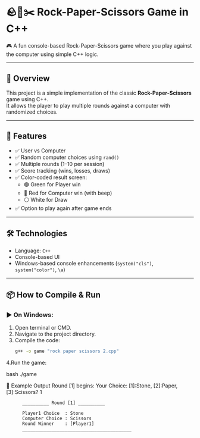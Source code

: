 # 🪨📄✂️ Rock-Paper-Scissors Game in C++

🎮 A fun console-based Rock-Paper-Scissors game where you play against the computer using simple C++ logic.

---

## 📌 Overview

This project is a simple implementation of the classic **Rock-Paper-Scissors** game using C++.  
It allows the player to play multiple rounds against a computer with randomized choices.

---

## 🚀 Features

- ✅ User vs Computer
- ✅ Random computer choices using `rand()`
- ✅ Multiple rounds (1–10 per session)
- ✅ Score tracking (wins, losses, draws)
- ✅ Color-coded result screen:
  - 🟢 Green for Player win
  - 🔴 Red for Computer win (with beep)
  - ⚪ White for Draw
- ✅ Option to play again after game ends

---

## 🛠️ Technologies

- Language: `C++`
- Console-based UI
- Windows-based console enhancements (`system("cls")`, `system("color")`, `\a`)

---

## 📦 How to Compile & Run

### ▶️ On Windows:

1. Open terminal or CMD.
2. Navigate to the project directory.
3. Compile the code:
   ```bash
   g++ -o game "rock paper scissors 2.cpp"
4.Run the game:

bash
./game

📝 Example Output
Round [1] begins:
Your Choice: [1]:Stone, [2]:Paper, [3]:Scissors? 1

          __________ Round [1] __________

          Player1 Choice  : Stone
          Computer Choice : Scissors
          Round Winner    : [Player1]
          _________________________________________



